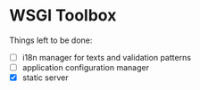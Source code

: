 # WSGI Toolbox

Things left to be done:
- [ ] i18n manager for texts and validation patterns
- [ ] application configuration manager
- [x] static server

